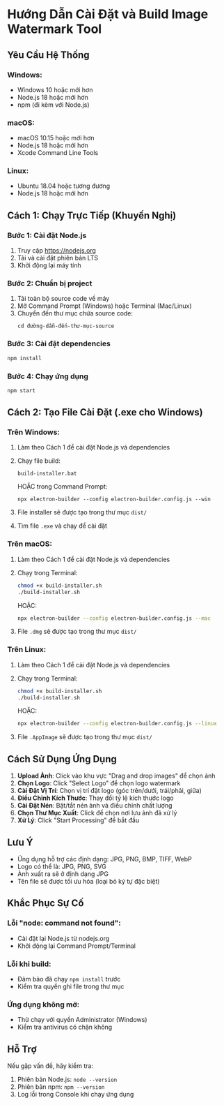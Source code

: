 # Hướng Dẫn Cài Đặt và Build Image Watermark Tool

## Yêu Cầu Hệ Thống

### Windows:
- Windows 10 hoặc mới hơn
- Node.js 18 hoặc mới hơn
- npm (đi kèm với Node.js)

### macOS:
- macOS 10.15 hoặc mới hơn
- Node.js 18 hoặc mới hơn
- Xcode Command Line Tools

### Linux:
- Ubuntu 18.04 hoặc tương đương
- Node.js 18 hoặc mới hơn

## Cách 1: Chạy Trực Tiếp (Khuyến Nghị)

### Bước 1: Cài đặt Node.js
1. Truy cập https://nodejs.org
2. Tải và cài đặt phiên bản LTS
3. Khởi động lại máy tính

### Bước 2: Chuẩn bị project
1. Tải toàn bộ source code về máy
2. Mở Command Prompt (Windows) hoặc Terminal (Mac/Linux)
3. Chuyển đến thư mục chứa source code:
   ```
   cd đường-dẫn-đến-thư-mục-source
   ```

### Bước 3: Cài đặt dependencies
```bash
npm install
```

### Bước 4: Chạy ứng dụng
```bash
npm start
```

## Cách 2: Tạo File Cài Đặt (.exe cho Windows)

### Trên Windows:
1. Làm theo Cách 1 để cài đặt Node.js và dependencies
2. Chạy file build:
   ```
   build-installer.bat
   ```
   HOẶC trong Command Prompt:
   ```
   npx electron-builder --config electron-builder.config.js --win
   ```

3. File installer sẽ được tạo trong thư mục `dist/`
4. Tìm file `.exe` và chạy để cài đặt

### Trên macOS:
1. Làm theo Cách 1 để cài đặt Node.js và dependencies
2. Chạy trong Terminal:
   ```bash
   chmod +x build-installer.sh
   ./build-installer.sh
   ```
   HOẶC:
   ```bash
   npx electron-builder --config electron-builder.config.js --mac
   ```

3. File `.dmg` sẽ được tạo trong thư mục `dist/`

### Trên Linux:
1. Làm theo Cách 1 để cài đặt Node.js và dependencies
2. Chạy trong Terminal:
   ```bash
   chmod +x build-installer.sh
   ./build-installer.sh
   ```
   HOẶC:
   ```bash
   npx electron-builder --config electron-builder.config.js --linux
   ```

3. File `.AppImage` sẽ được tạo trong thư mục `dist/`

## Cách Sử Dụng Ứng Dụng

1. **Upload Ảnh**: Click vào khu vực "Drag and drop images" để chọn ảnh
2. **Chọn Logo**: Click "Select Logo" để chọn logo watermark
3. **Cài Đặt Vị Trí**: Chọn vị trí đặt logo (góc trên/dưới, trái/phải, giữa)
4. **Điều Chỉnh Kích Thước**: Thay đổi tỷ lệ kích thước logo
5. **Cài Đặt Nén**: Bật/tắt nén ảnh và điều chỉnh chất lượng
6. **Chọn Thư Mục Xuất**: Click để chọn nơi lưu ảnh đã xử lý
7. **Xử Lý**: Click "Start Processing" để bắt đầu

## Lưu Ý

- Ứng dụng hỗ trợ các định dạng: JPG, PNG, BMP, TIFF, WebP
- Logo có thể là: JPG, PNG, SVG
- Ảnh xuất ra sẽ ở định dạng JPG
- Tên file sẽ được tối ưu hóa (loại bỏ ký tự đặc biệt)

## Khắc Phục Sự Cố

### Lỗi "node: command not found":
- Cài đặt lại Node.js từ nodejs.org
- Khởi động lại Command Prompt/Terminal

### Lỗi khi build:
- Đảm bảo đã chạy `npm install` trước
- Kiểm tra quyền ghi file trong thư mục

### Ứng dụng không mở:
- Thử chạy với quyền Administrator (Windows)
- Kiểm tra antivirus có chặn không

## Hỗ Trợ

Nếu gặp vấn đề, hãy kiểm tra:
1. Phiên bản Node.js: `node --version`
2. Phiên bản npm: `npm --version`
3. Log lỗi trong Console khi chạy ứng dụng